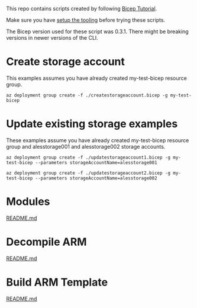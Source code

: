 This repo contains scripts created by following [Bicep Tutorial](https://github.com/Azure/bicep/blob/main/docs/tutorial/01-simple-template.md).

Make sure you have [setup the tooling](https://github.com/Azure/bicep) before trying these scripts.

The Bicep version used for these script was 0.3.1. There might be breaking versions in newer versions of the CLI.

# Create storage account

This examples assumes you have already created my-test-bicep resource group.

```
az deployment group create -f ./createstorageaccount.bicep -g my-test-bicep 
```

# Update existing storage examples

These examples assume you have already created my-test-bicep resource group and alesstorage001 and alesstorage002 storage accounts.

```
az deployment group create -f ./updatestorageaccount1.bicep -g my-test-bicep --parameters storageAccountName=alesstorage001
```

```
az deployment group create -f ./updatestorageaccount2.bicep -g my-test-bicep --parameters storageAccountName=alesstorage002
```

# Modules

[README.md](/modules-example/README.md)

# Decompile ARM

[README.md](/decompile-example/README.md)

# Build ARM Template

[README.md](/build-example/README.md)